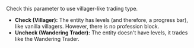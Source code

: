 Check this parameter to use villager-like trading type.

* **Check (Villager):** The entity has levels (and therefore, a progress bar), like vanilla villagers. However, there is no profession block.
* **Uncheck (Wandering Trader):** The entity doesn't have levels, it trades like the Wandering Trader.
